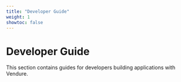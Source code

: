```yaml
---
title: "Developer Guide"
weight: 1
showtoc: false
---
```

 
# Developer Guide

This section contains guides for developers building applications with Vendure.
